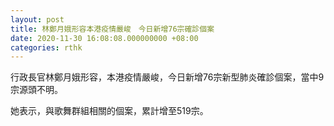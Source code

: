 ```yaml
---
layout: post
title: 林鄭月娥形容本港疫情嚴峻　今日新增76宗確診個案　
date: 2020-11-30 16:08:08.000000000 +08:00
categories: rthk
---
```


行政長官林鄭月娥形容，本港疫情嚴峻，今日新增76宗新型肺炎確診個案，當中9宗源頭不明。

她表示，與歌舞群組相關的個案，累計增至519宗。
